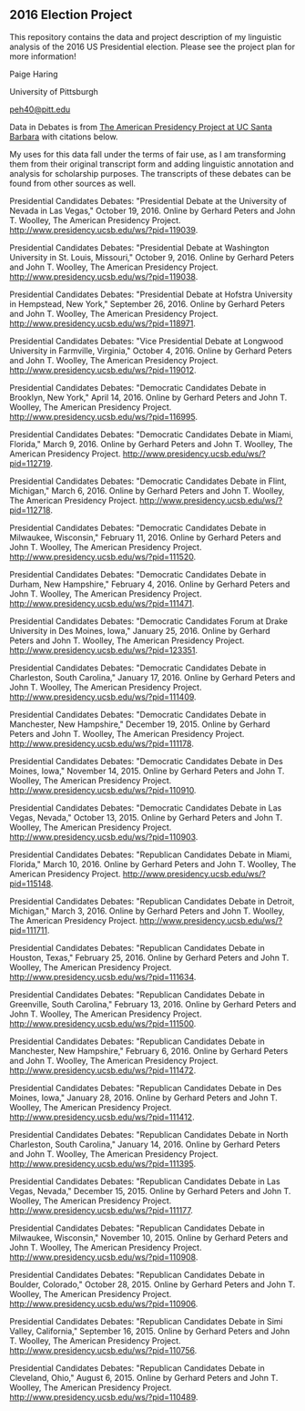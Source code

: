 ## 2016 Election Project

This repository contains the data and project description of my linguistic analysis of the 2016 US Presidential election. Please see the project plan for more information!

Paige Haring

University of Pittsburgh

peh40@pitt.edu

Data in Debates is from [The American Presidency Project at UC Santa Barbara](http://www.presidency.ucsb.edu/debates.php) with citations below.

My uses for this data fall under the terms of fair use, as I am transforming them from their original transcript form and adding linguistic annotation and analysis for scholarship purposes. The transcripts of these debates can be found from other sources as well.


Presidential Candidates Debates: "Presidential Debate at the University of Nevada in Las Vegas," October 19, 2016. Online by Gerhard Peters and John T. Woolley, The American Presidency Project. http://www.presidency.ucsb.edu/ws/?pid=119039.

Presidential Candidates Debates: "Presidential Debate at Washington University in St. Louis, Missouri," October 9, 2016. Online by Gerhard Peters and John T. Woolley, The American Presidency Project. http://www.presidency.ucsb.edu/ws/?pid=119038.

Presidential Candidates Debates: "Presidential Debate at Hofstra University in Hempstead, New York," September 26, 2016. Online by Gerhard Peters and John T. Woolley, The American Presidency Project. http://www.presidency.ucsb.edu/ws/?pid=118971.

Presidential Candidates Debates: "Vice Presidential Debate at Longwood University in Farmville, Virginia," October 4, 2016. Online by Gerhard Peters and John T. Woolley, The American Presidency Project. http://www.presidency.ucsb.edu/ws/?pid=119012.

Presidential Candidates Debates: "Democratic Candidates Debate in Brooklyn, New York," April 14, 2016. Online by Gerhard Peters and John T. Woolley, The American Presidency Project. http://www.presidency.ucsb.edu/ws/?pid=116995.

Presidential Candidates Debates: "Democratic Candidates Debate in Miami, Florida," March 9, 2016. Online by Gerhard Peters and John T. Woolley, The American Presidency Project. http://www.presidency.ucsb.edu/ws/?pid=112719.

Presidential Candidates Debates: "Democratic Candidates Debate in Flint, Michigan," March 6, 2016. Online by Gerhard Peters and John T. Woolley, The American Presidency Project. http://www.presidency.ucsb.edu/ws/?pid=112718.

Presidential Candidates Debates: "Democratic Candidates Debate in Milwaukee, Wisconsin," February 11, 2016. Online by Gerhard Peters and John T. Woolley, The American Presidency Project. http://www.presidency.ucsb.edu/ws/?pid=111520.

Presidential Candidates Debates: "Democratic Candidates Debate in Durham, New Hampshire," February 4, 2016. Online by Gerhard Peters and John T. Woolley, The American Presidency Project. http://www.presidency.ucsb.edu/ws/?pid=111471.

Presidential Candidates Debates: "Democratic Candidates Forum at Drake University in Des Moines, Iowa," January 25, 2016. Online by Gerhard Peters and John T. Woolley, The American Presidency Project. http://www.presidency.ucsb.edu/ws/?pid=123351.

Presidential Candidates Debates: "Democratic Candidates Debate in Charleston, South Carolina," January 17, 2016. Online by Gerhard Peters and John T. Woolley, The American Presidency Project. http://www.presidency.ucsb.edu/ws/?pid=111409.

Presidential Candidates Debates: "Democratic Candidates Debate in Manchester, New Hampshire," December 19, 2015. Online by Gerhard Peters and John T. Woolley, The American Presidency Project. http://www.presidency.ucsb.edu/ws/?pid=111178.

Presidential Candidates Debates: "Democratic Candidates Debate in Des Moines, Iowa," November 14, 2015. Online by Gerhard Peters and John T. Woolley, The American Presidency Project. http://www.presidency.ucsb.edu/ws/?pid=110910.

Presidential Candidates Debates: "Democratic Candidates Debate in Las Vegas, Nevada," October 13, 2015. Online by Gerhard Peters and John T. Woolley, The American Presidency Project. http://www.presidency.ucsb.edu/ws/?pid=110903.

Presidential Candidates Debates: "Republican Candidates Debate in Miami, Florida," March 10, 2016. Online by Gerhard Peters and John T. Woolley, The American Presidency Project. http://www.presidency.ucsb.edu/ws/?pid=115148.

Presidential Candidates Debates: "Republican Candidates Debate in Detroit, Michigan," March 3, 2016. Online by Gerhard Peters and John T. Woolley, The American Presidency Project. http://www.presidency.ucsb.edu/ws/?pid=111711.

Presidential Candidates Debates: "Republican Candidates Debate in Houston, Texas," February 25, 2016. Online by Gerhard Peters and John T. Woolley, The American Presidency Project. http://www.presidency.ucsb.edu/ws/?pid=111634.

Presidential Candidates Debates: "Republican Candidates Debate in Greenville, South Carolina," February 13, 2016. Online by Gerhard Peters and John T. Woolley, The American Presidency Project. http://www.presidency.ucsb.edu/ws/?pid=111500.

Presidential Candidates Debates: "Republican Candidates Debate in Manchester, New Hampshire," February 6, 2016. Online by Gerhard Peters and John T. Woolley, The American Presidency Project. http://www.presidency.ucsb.edu/ws/?pid=111472.

Presidential Candidates Debates: "Republican Candidates Debate in Des Moines, Iowa," January 28, 2016. Online by Gerhard Peters and John T. Woolley, The American Presidency Project. http://www.presidency.ucsb.edu/ws/?pid=111412.

Presidential Candidates Debates: "Republican Candidates Debate in North Charleston, South Carolina," January 14, 2016. Online by Gerhard Peters and John T. Woolley, The American Presidency Project. http://www.presidency.ucsb.edu/ws/?pid=111395.

Presidential Candidates Debates: "Republican Candidates Debate in Las Vegas, Nevada," December 15, 2015. Online by Gerhard Peters and John T. Woolley, The American Presidency Project. http://www.presidency.ucsb.edu/ws/?pid=111177.

Presidential Candidates Debates: "Republican Candidates Debate in Milwaukee, Wisconsin," November 10, 2015. Online by Gerhard Peters and John T. Woolley, The American Presidency Project. http://www.presidency.ucsb.edu/ws/?pid=110908.

Presidential Candidates Debates: "Republican Candidates Debate in Boulder, Colorado," October 28, 2015. Online by Gerhard Peters and John T. Woolley, The American Presidency Project. http://www.presidency.ucsb.edu/ws/?pid=110906.

Presidential Candidates Debates: "Republican Candidates Debate in Simi Valley, California," September 16, 2015. Online by Gerhard Peters and John T. Woolley, The American Presidency Project. http://www.presidency.ucsb.edu/ws/?pid=110756.

Presidential Candidates Debates: "Republican Candidates Debate in Cleveland, Ohio," August 6, 2015. Online by Gerhard Peters and John T. Woolley, The American Presidency Project. http://www.presidency.ucsb.edu/ws/?pid=110489.
